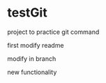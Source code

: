 # testGit
project to practice git command

first modify readme

modify in branch

new functionality

